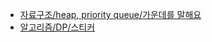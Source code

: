 * [자료구조/heap, priority queue/가운데를 말해요](/BackJoon/DataStructure/1665.md)
* [알고리즘/DP/스티커](/BackJoon/Algorithm/9465.md)

